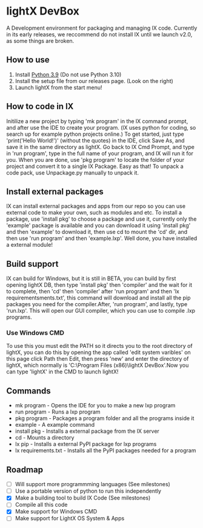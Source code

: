 # lightX DevBox
A Development environment for packaging and managing lX code. Currently in its early releases, we reccommend do not install lX until we launch v2.0, as some things are broken.
## How to use
1. Install [Python 3.9](https://www.python.org/ftp/python/3.9.7/python-3.9.7.exe) (Do not use Python 3.10)
2. Install the setup file from our releases page. (Look on the right)
3. Launch lightX from the start menu!

## How to code in lX
Initilize a new project by typing 'mk program' in the lX command prompt, and after use the IDE to create your program. (lX uses python for coding, so search up for example 
python projects online.) To get started, just type 'print('Hello World!')' (without the quotes) in the IDE, click Save As, and save it in the same directory as lightX. Go back to lX Cmd Prompt, and type in 'run program', type in the full name of your program, and lX will run it for you. When you are done, use 'pkg program' to locate the folder of your project and convert it to a single lX Package. Easy as that! To unpack a code pack, use Unpackage.py manually to unpack it.

## Install external packages
lX can install external packages and apps from our repo so you can use external code to make your own, such as modules and etc. To install a package, use 'install pkg' to choose a package and use it, currently only the 'example' package is available and you can download it using 'install pkg' and then 'example' to download it, then use cd to mount the 'cd' dir, and then use 'run program' and then 'example.lxp'. Well done, you have installed a external module!

## Build support
lX can build for Windows, but it is still in BETA, you can build by first opening lightX DB, then type 'install pkg' then 'compiler' and the wait for it to complete, then 'cd' then 'compiler' after 'run program' and then 'lx requirementsments.txt', this command will download and install all the pip packages you need for the compiler.After, 'run program', and lastly, type 'run.lxp'. This will open our GUI compiler, which you can use to compile .lxp programs.

### Use Windows CMD 
To use this you must edit the PATH so it directs you to the root directory of lightX, you can do this by opening the app called 'edit system varibles' on this page click Path then Edit, then press 'new' and enter the directory of lightX, which normally is 'C:\Program Files (x86)\lightX DevBox'.Now you can type 'lightX' in the CMD to launch lightX!

## Commands 
* mk program - Opens the IDE for you to make a new lxp program
* run program - Runs a lxp program
* pkg program - Packages a program folder and all the programs inside it
* example - A example command
* install pkg - Installs a external package from the lX server
* cd - Mounts a directory
* lx pip - Installs a external PyPI package for lxp programs
* lx requirements.txt - Installs all the PyPI packages needed for a program

## Roadmap
- [ ] Will support more programmming languages (See milestones)
- [ ] Use a portable version of python to run this independently 
- [x] Make a building tool to build lX Code (See milestones)
- [ ] Compile all this code 
- [x] Make support for Windows CMD 
- [ ] Make support for LightX OS System & Apps
